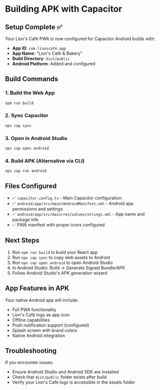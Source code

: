 # Building APK with Capacitor

## Setup Complete ✅

Your Lion's Café PWA is now configured for Capacitor Android builds with:

- **App ID**: `com.lionscafe.app`
- **App Name**: "Lion's Café & Bakery"
- **Build Directory**: `dist/public`
- **Android Platform**: Added and configured

## Build Commands

### 1. Build the Web App
```bash
npm run build
```

### 2. Sync Capacitor
```bash
npx cap sync
```

### 3. Open in Android Studio
```bash
npx cap open android
```

### 4. Build APK (Alternative via CLI)
```bash
npx cap run android
```

## Files Configured

- ✅ `capacitor.config.ts` - Main Capacitor configuration
- ✅ `android/app/src/main/AndroidManifest.xml` - Android app permissions and settings
- ✅ `android/app/src/main/res/values/strings.xml` - App name and package info
- ✅ PWA manifest with proper icons configured

## Next Steps

1. Run `npm run build` to build your React app
2. Run `npx cap sync` to copy web assets to Android
3. Run `npx cap open android` to open Android Studio
4. In Android Studio: Build → Generate Signed Bundle/APK
5. Follow Android Studio's APK generation wizard

## App Features in APK

Your native Android app will include:
- Full PWA functionality 
- Lion's Café logo as app icon
- Offline capabilities
- Push notification support (configured)
- Splash screen with brand colors
- Native Android integration

## Troubleshooting

If you encounter issues:
- Ensure Android Studio and Android SDK are installed
- Check that `dist/public` folder exists after build
- Verify your Lion's Café logo is accessible in the assets folder